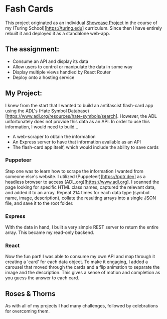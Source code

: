 # Fash Cards
This project originated as an individual [Showcase Project](https://frontend.turing.edu/projects/module-3/showcase.html) in the course of my (Turing School)[https://turing.edu] curriculum. Since then I have entirely rebuilt it and deployed it as a standalone web-app.

## The assignment:
- Consume an API and display its data
- Allow users to control or manipulate the data in some way
- Display multiple views handled by React Router
- Deploy onto a hosting service

## My Project:
I knew from the start that I wanted to build an antifascist flash-card app using the ADL's (Hate Symbol Database)[https://www.adl.org/resources/hate-symbols/search]. However, the ADL unfortunately does not provide this data as an API. In order to use this information, I would need to build...
- A web-scraper to obtain the information
- An Express server to have that information available as an API
- The flash-card app itself, which would include the ability to save cards

### Puppeteer
Step one was to learn how to scrape the information I wanted from someone else's website. I utilized (Puppeteer)[https://pptr.dev] as a headless browser to access (ADL.org)[https://www.adl.org]. I scanned the page looking for specific HTML class names, captured the relevant data, and added it to an array. Repeat 214 times for each data type (symbol name, image, description), collate the resulting arrays into a single JSON file, and save it to the root folder.

### Express
With the data in hand, I built a very simple REST server to return the entire array. This became my read-only backend.

### React
Now the fun part! I was able to consume my own API and map through it creating a 'card' for each data object. To make it engaging, I added a carousel that moved through the cards and a flip animation to separate the image and the description. This gives a sense of motion and completion as you guess the answer to each card.

## Roses & Thorns
As with all of my projects I had many challenges, followed by celebrations for overcoming them.
